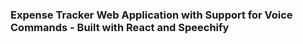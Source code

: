 ### Expense Tracker Web Application with Support for Voice Commands - Built with React and Speechify 

